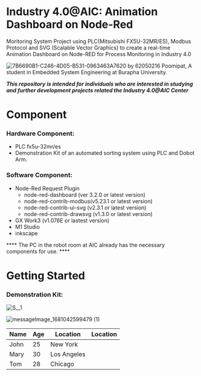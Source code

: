 # Industry 4.0@AIC: Animation Dashboard on Node-Red 
Moritoring System Project using PLC(Mitsubishi FX5U-32MR/ES), Modbus Protocol and SVG (Scalable Vector Graphics) to create a real-time Animation Dashboard on Node-RED for Process Monitoring in Industry 4.0 


![7B6690B1-C246-4D05-B531-0963463A7620](https://user-images.githubusercontent.com/81687385/230735958-67c18a5b-b558-4601-888c-ad535a7204b3.jpg)
by 62050216 Poomipat, A student in Embedded System Engineering at Burapha University.

*****This repository is intended for individuals who are interested in studying and further development projects related the Industry 4.0@AIC Center*****

# Component
### Hardware Component:
 * PLC fx5u-32mr/es
 * Demonstration Kit of an automated sorting system using PLC and Dobot Arm. 

### Software Component:
 * Node-Red
   Request Plugin
     * node-red-dashboard (ver 3.2.0 or latest version)
     * node-red-contrib-modbus(v5.23.1 or latest version)
     * node-red-contrib-ui-svg (v2.3.1 or latest version)
     * node-red-contrib-drawsvg (v1.3.0 or latest version)
 * GX Work3 (v1.076E or lastest version)
 * M1 Studio
 * inkscape
 
**** The PC in the robot room at AIC already has the necessary components for use. ****

# Getting Started
### Demonstration Kit:
![S__1](https://user-images.githubusercontent.com/81687385/230772424-0f44c37d-07e4-4164-908a-a14facff6ad0.jpg)

![messageImage_1681042599479 (1)](https://user-images.githubusercontent.com/81687385/230772294-ab6d88d9-659f-4887-b0fe-5f68f8c81a20.jpg)



| Name | Age | Location |Location |
|------|-----|----------|----------|
| John | 25 | New York |          |
| Mary | 30 | Los Angeles |       |
| Tom | 28 | Chicago |            |






